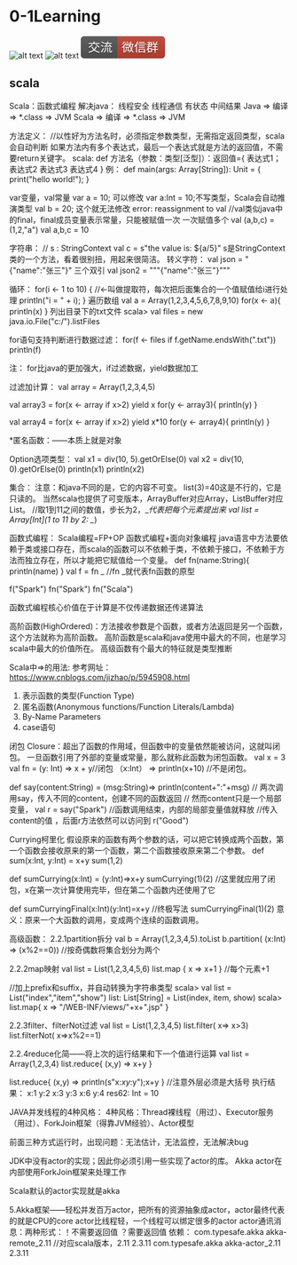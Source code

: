 # 0-1Learning

![alt text](../../static/common/svg/luoxiaosheng.svg "公众号")
![alt text](../../static/common/svg/luoxiaosheng_learning.svg "学习")
![alt text](../../static/common/svg/luoxiaosheng_wechat.svg "微信")



## scala

Scala：函数式编程
解决java：	线程安全
	线程通信
	有状态
	中间结果
Java  => 编译 => *.class => JVM
Scala => 编译 => *.class => JVM

方法定义：  //以性好为方法名时，必须指定参数类型，无需指定返回类型，scala会自动判断
如果方法内有多个表达式，最后一个表达式就是方法的返回值，不需要return关键字。
scala:
def 方法名（参数：类型[泛型]）：返回值={
	表达式1；表达式2
	表达式3
	表达式4
}
例：
def  main(args: Array[String]): Unit = {
    print("hello world!");
}

var变量，val常量
var a = 10; 可以修改 var a:Int = 10;不写类型，Scala会自动推演类型
val b = 20; 这个就无法修改 error: reassignment to val		//val类似java中的final，final成员变量表示常量，只能被赋值一次
一次赋值多个
val (a,b,c) = (1,2,"a")
val a,b,c = 10	

字符串：
 // s : StringContext
val c = s"the value is: ${a/5}"
s是StringContext类的一个方法，看着很别扭，用起来很简洁。
转义字符：
val json  = "{\"name\":\"张三\"}"
三个双引  val json2 = """{"name":"张三"}"""

循环：
for(i <- 1 to 10) {	//<-叫做提取符，每次把后面集合的一个值赋值给i进行处理
println("i = " + i);
}
遍历数组
val a = Array(1,2,3,4,5,6,7,8,9,10)
for(x <- a){
    println(x)
}
列出目录下的txt文件
scala> val files = new java.io.File("c:/").listFiles

for语句支持判断进行数据过滤：
for(f <- files if f.getName.endsWith(".txt")) println(f)

注：
for比java的更加强大，if过滤数据，yield数据加工

过滤加计算：
val array = Array(1,2,3,4,5)
    
val array3 = for(x <- array if x>2) yield x
for(y <- array3){
	println(y)
}

val array4 = for(x <- array if x>2) yield x*10
for(y <- array4){
	println(y)
}

*匿名函数：——本质上就是对象

Option选项类型：
val x1 = div(10, 5).getOrElse(0)
val x2 = div(10, 0).getOrElse(0)
println(x1)
println(x2)

集合：
注意：和java不同的是，它的内容不可变。 list(3)=40这是不行的，它是只读的。
当然scala也提供了可变版本，ArrayBuffer对应Array，ListBuffer对应List。
    //取1到11之间的数值，步长为2，_*代表把每个元素提出来
    val list = Array[Int](1 to 11 by 2: _*)


函数式编程：
Scala编程=FP+OP		函数式编程+面向对象编程
java语言中方法要依赖于类或接口存在，而scala的函数可以不依赖于类，不依赖于接口，不依赖于方法而独立存在，所以才能把它赋值给一个变量。
def fn(name:String){ println(name) }
val f = fn _	//fn _就代表fn函数的原型

f("Spark")
fn("Spark")
fn("Scala")

函数式编程核心价值在于计算是不仅传递数据还传递算法

高阶函数(HighOrdered)：方法接收参数是个函数，或者方法返回是另一个函数，这个方法就称为高阶函数。
高阶函数是scala和java使用中最大的不同，也是学习scala中最大的价值所在。
高级函数有个最大的特征就是类型推断


Scala中=>的用法:
参考网址：https://www.cnblogs.com/jizhao/p/5945908.html
1. 表示函数的类型(Function Type)
2. 匿名函数(Anonymous functions/Function Literals/Lambda)
3. By-Name Parameters
4. case语句

闭包 Closure：超出了函数的作用域，但函数中的变量依然能被访问，这就叫闭包。
一旦函数引用了外部的变量或常量，那么就称此函数为闭包函数。
  val x = 3
  val fn = (y: Int) => x + y//闭包
（x:Int） => println(x+10)  //不是闭包。


  def say(content:String) = (msg:String)=> println(content+":"+msg)
  // 两次调用say，传入不同的content，创建不同的函数返回
  // 然而content只是一个局部变量，
  val r = say("Spark")	//函数调用结束，内部的局部变量值就释放
  //传入content的值 ，后面r方法依然可以访问到
  r("Good")


Currying柯里化
假设原来的函数有两个参数的话，可以把它转换成两个函数，第一个函数会接收原来的第一个函数，第二个函数接收原来第二个参数。
def sum(x:Int, y:Int) = x+y
sum(1,2)

def sumCurrying(x:Int) = (y:Int)=>x+y
sumCurrying(1)(2)
//这里就应用了闭包，x在第一次计算使用完毕，但在第二个函数内还使用了它

def sumCurryingFinal(x:Int)(y:Int)=x+y		//终极写法
sumCurryingFinal(1)(2)
意义：原来一个大函数的调用，变成两个连续的函数调用。

高级函数：
2.2.1partition拆分
val b = Array(1,2,3,4,5).toList
b.partition( (x:Int) => (x%2==0))	//按奇偶数将集合划分为两个

2.2.2map映射
val list = List(1,2,3,4,5,6)
list.map { x => x+1 }    //每个元素+1

//加上prefix和suffix，并自动转换为字符串类型
scala> val list = List("index","item","show")
list: List[String] = List(index, item, show)
scala> list.map{ x => "/WEB-INF/views/"+x+".jsp" }

2.2.3filter、filterNot过滤
val list = List(1,2,3,4,5)
list.filter( x=> x>3)
list.filterNot( x=>x%2==1)

2.2.4reduce化简——将上次的运行结果和下一个值进行运算
val list = Array(1,2,3,4)
list.reduce{ (x,y) => x+y }

list.reduce{ (x,y) => println(s"x:$x y:$y");x+y }	//注意外层必须是大括号
执行结果：
x:1 y:2
x:3 y:3
x:6 y:4
res62: Int = 10

JAVA并发线程的4种风格：
4种风格：Thread裸线程（用过）、Executor服务（用过）、ForkJoin框架（得靠JVM经验）、Actor模型

前面三种方式运行时，出现问题：无法估计，无法监控，无法解决bug

JDK中没有actor的实现；因此你必须引用一些实现了actor的库。
Akka actor在内部使用ForkJoin框架来处理工作

Scala默认的actor实现就是akka

5.Akka框架——轻松并发百万actor，把所有的资源抽象成actor，actor最终代表的就是CPU的core
actor比线程轻，一个线程可以绑定很多的actor
actor通讯消息：两种形式：！不需要返回值    ？需要返回值
依赖：
<dependency>
    <groupId>com.typesafe.akka</groupId>
    <artifactId>akka-remote_2.11</artifactId>	//对应scala版本，2.11
    <version>2.3.11</version>
</dependency>
<dependency>
    <groupId>com.typesafe.akka</groupId>
    <artifactId>akka-actor_2.11</artifactId>
    <version>2.3.11</version>
</dependency>
